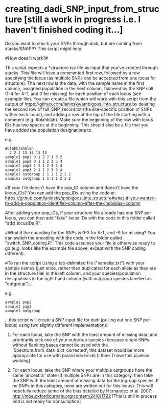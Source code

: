 # creating_dadi_SNP_input_from_structure [still a work in progress i.e. I haven't finished coding it...]
Do you want to chuck your SNPs through dadi, but are coming from stacks/SNAPP? This script might help

#How does it work?#

This script expects a *structure.tsv file as input that you've created through stacks. This file will have a commented first row, followed by a row specifying the locus (as multiple SNPs can be accepted from one locus for structure). The next row is the data, with the sample name in the first column, assigned population in the next column, followed by the SNP call (1-4 for A-T, and 0 for missing) for each position of each locus (see example file). You can create a file which will work with this script from the output of https://github.com/laninsky/ambigoos_into_structure by deleting the second row of full_SNP_record.txt (the site-specific position of SNPs within each locus), and adding a row at the top of the file starting with a comment (e.g. #blahblah). Make sure the beginning of the row with locus IDs has two spaces at the beginning. This should also be a file that you have added the population designations to.

e.g.
```
#blahblahblah
  2 2 2 13 13 13 13
sample1 pop2 0 1 2 2 3 3 2 
sample1 pop2 0 1 1 2 3 3 4
sample2 pop3 1 1 1 2 3 3 4
sample2 pop3 2 1 1 2 3 3 4
sample3 outgroup 1 1 1 1 2 2 2
sample3 outgroup 1 1 1 1 2 2 2
```
#If your file doesn't have the pop_ID column and doesn't have the locus_IDs? 
You can add the pop_IDs using the code at: https://github.com/laninsky/ambigoos_into_structure#what-if-you-wanted-to-add-a-population-identifier-column-after-the-individual-column

After adding your pop_iDs, if your structure file already has one SNP per locus, you can then add "fake" locus IDs with the code in this folder called "add_locusIDs.R":

#What if the encoding for the SNPs is 0-3 for A-T, and -9 for missing? 
You can switch the encoding with the code in the folder called "switch_SNP_coding.R". This code assumes your file is otherwise ready to go (e.g. looks like the example file above, except with the SNP coding different).

#To run the script
Using a tab-delimited file ("namelist.txt") with your sample names (just once, rather than duplicated for each allele as they are in the structure file) in the left column, and your species/population designations in the right hand column (with outgroup species labelled as "outgroup")...

e.g.
```
sample1 pop2
sample2 pop3
sample3 outgroup
```

...this script will create a SNP input file for dadi (pulling out one SNP per locus) using two slightly different implementations:

1) For each locus, take the SNP with the least amount of missing data, and arbritrarily pick one of your outgroup species (because single SNPs without flanking bases cannot be used with the 'Spectrum.from_data_dict_corrected', this dataset would be more appropriate for use with polarized=False) [I think I have this pipeline working]

2) For each locus, take the SNP where your multiple outgroups have the same 'ancestral' state (if multiple SNPs are in this category, then take the SNP with the least amount of missing data for the ingroup species. If no SNPs in this category, none are written out for this locus). This will hopefully reduce some of the bias detailed by Hernandez et al. 2007: http://mbe.oxfordjournals.org/content/24/8/1792 [This is still in process and is not ready for consumption]

#

